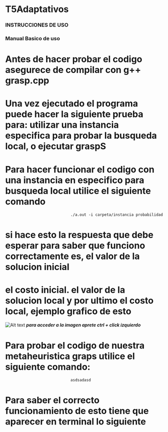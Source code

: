 # T5Adaptativos

 ### INSTRUCCIONES DE USO ### 


### Manual Basico de uso ###
# Antes de hacer probar el codigo asegurece de compilar con g++ grasp.cpp
# Una vez ejecutado el programa puede hacer la siguiente prueba para: utilizar una instancia especifica para probar la busqueda local, o ejecutar graspS

# Para hacer funcionar el codigo con una instancia en especifico para busqueda local utilice el siguiente comando

                                 ./a.out -i carpeta/instancia probabilidad

# si hace esto la respuesta que debe esperar para saber que funciono correctamente es, el valor de la solucion inicial
# el costo inicial. el valor de la solucion local y por ultimo el costo local, ejemplo grafico de esto
![Alt text](image-1.png) ***para acceder a la imagen aprete ctrl + click izquierdo***

# Para probar el codigo de nuestra metaheuristica graps utilice el siguiente comando:

                                 asdsadasd
# Para saber el correcto funcionamiento de esto tiene que aparecer en terminal lo siguiente 
